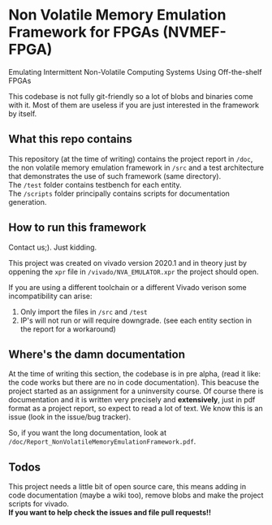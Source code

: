 # Non Volatile Memory Emulation Framework for FPGAs (NVMEF-FPGA)
Emulating Intermittent Non-Volatile Computing Systems Using Off-the-shelf FPGAs

This codebase is not fully git-friendly so a lot of blobs and binaries come with it. Most of them are useless if you are just interested in the framework by itself.

## What this repo contains

This repository (at the time of writing) contains the project report in `/doc`, the non volatile memory emulation framework in `/src` and a test architecture that demonstrates the use of such framework (same directory).  
The `/test` folder contains testbench for each entity.  
The `/scripts` folder principally contains scripts for documentation generation. 

## How to run this framework
Contact us;). Just kidding.

This project was created on vivado version 2020.1 and in theory just by oppening the `xpr` file in `/vivado/NVA_EMULATOR.xpr` the project should open.

If you are using a different toolchain or a different Vivado verison some incompatibility can arise:
1) Only import the files in `/src` and `/test`
2) IP's will not run or will require downgrade. (see each entity section in the report for a workaround) 

## Where's the damn documentation
At the time of writing this section, the codebase is in pre alpha, (read it like: the code works but there are no in code documentation). This beacuse the project started as an assignment for a uninversity course. Of course there is documentation and it is written very precisely and **extensively**, just in pdf format as a project report, so expect to read a lot of text. We know this is an issue (look in the issue/bug tracker).

So, if you want the long documentation, look at `/doc/Report_NonVolatileMemoryEmulationFramework.pdf`.

## Todos
This project needs a little bit of open source care, this means adding in code documentation (maybe a wiki too), remove blobs and make the project scripts for vivado.    
**If you want to help check the issues and file pull requests!!**
